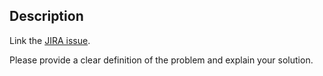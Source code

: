 ## Description

Link the [JIRA issue](https://dhis2.atlassian.net/browse/ANDROAPP-<ISSUE-NUMBER>).

Please provide a clear definition of the problem and explain your solution.